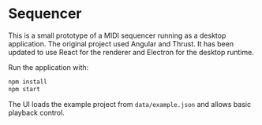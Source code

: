 # Sequencer

This is a small prototype of a MIDI sequencer running as a desktop application.
The original project used Angular and Thrust. It has been updated to use React
for the renderer and Electron for the desktop runtime.

Run the application with:

```bash
npm install
npm start
```

The UI loads the example project from `data/example.json` and allows basic
playback control.

